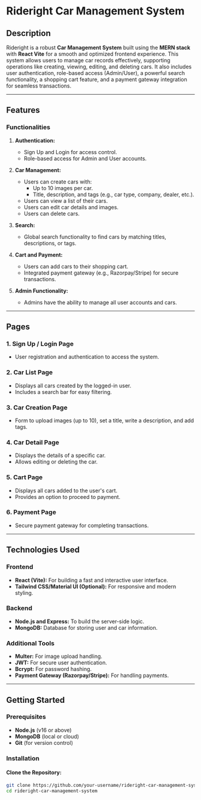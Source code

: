 # Rideright Car Management System

## Description
Rideright is a robust **Car Management System** built using the **MERN stack** with **React Vite** for a smooth and optimized frontend experience. This system allows users to manage car records effectively, supporting operations like creating, viewing, editing, and deleting cars. It also includes user authentication, role-based access (Admin/User), a powerful search functionality, a shopping cart feature, and a payment gateway integration for seamless transactions.

---

## Features

### Functionalities
1. **Authentication:**
   - Sign Up and Login for access control.
   - Role-based access for Admin and User accounts.

2. **Car Management:**
   - Users can create cars with:
     - Up to 10 images per car.
     - Title, description, and tags (e.g., car type, company, dealer, etc.).
   - Users can view a list of their cars.
   - Users can edit car details and images.
   - Users can delete cars.

3. **Search:**
   - Global search functionality to find cars by matching titles, descriptions, or tags.

4. **Cart and Payment:**
   - Users can add cars to their shopping cart.
   - Integrated payment gateway (e.g., Razorpay/Stripe) for secure transactions.

5. **Admin Functionality:**
   - Admins have the ability to manage all user accounts and cars.

---

## Pages

### 1. **Sign Up / Login Page**
   - User registration and authentication to access the system.

### 2. **Car List Page**
   - Displays all cars created by the logged-in user.
   - Includes a search bar for easy filtering.

### 3. **Car Creation Page**
   - Form to upload images (up to 10), set a title, write a description, and add tags.

### 4. **Car Detail Page**
   - Displays the details of a specific car.
   - Allows editing or deleting the car.

### 5. **Cart Page**
   - Displays all cars added to the user's cart.
   - Provides an option to proceed to payment.

### 6. **Payment Page**
   - Secure payment gateway for completing transactions.

---

## Technologies Used

### Frontend
- **React (Vite):** For building a fast and interactive user interface.
- **Tailwind CSS/Material UI (Optional):** For responsive and modern styling.

### Backend
- **Node.js and Express:** To build the server-side logic.
- **MongoDB:** Database for storing user and car information.

### Additional Tools
- **Multer:** For image upload handling.
- **JWT:** For secure user authentication.
- **Bcrypt:** For password hashing.
- **Payment Gateway (Razorpay/Stripe):** For handling payments.

---

## Getting Started

### Prerequisites
- **Node.js** (v16 or above)
- **MongoDB** (local or cloud)
- **Git** (for version control)

### Installation

#### Clone the Repository:
```bash
git clone https://github.com/your-username/rideright-car-management-system.git](https://github.com/shivamy63/RideRight_car_manage_sysytem.git
cd rideright-car-management-system
